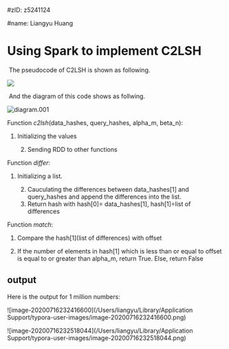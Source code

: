 #zID: z5241124

#name: Liangyu Huang

# Using Spark to implement C2LSH

​	The pseudocode of C2LSH is shown as following.

<img src="/Users/liangyu/Library/Application Support/typora-user-images/image-20200716212211936.png">

​	And the diagram of this code shows as follwing.

![diagram.001](/Users/liangyu/Documents/GitHub/Spark_C2LSH/diagram.001.jpeg)

Function *c2lsh*(data_hashes, query_hashes, alpha_m, beta_n):

1. Initializing the values

	2. Sending RDD to other functions

Function *differ*:

1. Initializing a list.

	2. Cauculating the differences between  data_hashes[1] and query_hashes and append the differences into the list.
 	3. Return hash with hash[0]= data_hashes[1], hash[1]=list of differences

Function *match*:

1. Compare the hash[1]\(list of differences) with offset

2. If the number of elements in hash[1] which is less than or equal to offset is equal to or greater than alpha_m, return True. Else, return False

## output

Here is the output for 1 million numbers:

![image-20200716232416600](/Users/liangyu/Library/Application Support/typora-user-images/image-20200716232416600.png)



![image-20200716232518044](/Users/liangyu/Library/Application Support/typora-user-images/image-20200716232518044.png)





